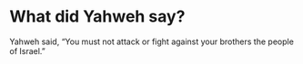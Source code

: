 # What did Yahweh say?

Yahweh said, “You must not attack or fight against your brothers the people of Israel.”
